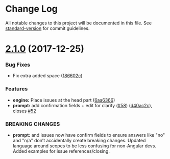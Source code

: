 # Change Log

All notable changes to this project will be documented in this file. See [standard-version](https://github.com/conventional-changelog/standard-version) for commit guidelines.

<a name="2.1.0"></a>
# [2.1.0](https://github.com/slavab89/cz-conventional-changelog/compare/v2.0.0...v2.1.0) (2017-12-25)


### Bug Fixes

* Fix extra added space ([186602c](https://github.com/slavab89/cz-conventional-changelog/commit/186602c))


### Features

* **engine:** Place issues at the head part ([6aa6366](https://github.com/slavab89/cz-conventional-changelog/commit/6aa6366))
* **prompt:** add confirmation fields + edit for clarity ([#58](https://github.com/slavab89/cz-conventional-changelog/issues/58)) ([d40ac2c](https://github.com/slavab89/cz-conventional-changelog/commit/d40ac2c)), closes [#52](https://github.com/slavab89/cz-conventional-changelog/issues/52)


### BREAKING CHANGES

* **prompt:** and issues now have confirm fields to ensure answers like "no" and "n/a" don’t
accidentally create breaking changes. Updated language around scopes to be less confusing for
non-Angular devs. Added examples for issue references/closing.
